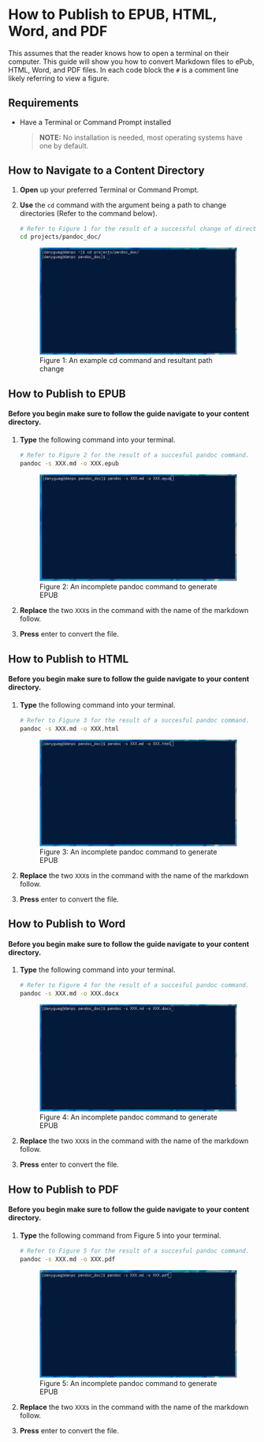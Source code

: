 # How to Publish to EPUB, HTML, Word, and PDF

This assumes that the reader knows how to open a terminal on their computer.  This guide will show you how to convert Markdown files to ePub, HTML, Word, and PDF files. In each code block the `#` is a comment line likely referring to view a figure.

## Requirements

- Have a Terminal or Command Prompt installed
  > **NOTE:** No installation is needed, most operating systems have one by default.

## How to Navigate to a Content Directory

1. **Open** up your preferred Terminal or Command Prompt.

2. **Use** the `cd` command with the argument being a path to change directories (Refer to the command below).

	```sh
	# Refer to Figure 1 for the result of a successful change of directory command.
	cd projects/pandoc_doc/
	```

	<figure>
	<img src="images/photo4.png" alt="Properly executed cd command">
	<figcaption>Figure 1: An example cd command and resultant path change</figcaption>
	</figure>

## How to Publish to EPUB
#### Before you begin make sure to follow the guide navigate to your content directory.

1. **Type** the following command into your terminal.

	```sh
	# Refer to Figure 2 for the result of a succesful pandoc command.
	pandoc -s XXX.md -o XXX.epub
	```

	<figure>
	<img src="images/photo5.png" alt="An incomplete pandoc command">
	<figcaption>Figure 2: An incomplete pandoc command to generate EPUB</figcaption>
	</figure>

3. **Replace** the two `XXX`s in the command with the name of the markdown follow.

4. **Press** enter to convert the file.

## How to Publish to HTML
#### Before you begin make sure to follow the guide navigate to your content directory.

1. **Type** the following command into your terminal.

	```sh
	# Refer to Figure 3 for the result of a succesful pandoc command.
	pandoc -s XXX.md -o XXX.html
	```

	<figure>
	<img src="images/photo6.png" alt="An incomplete pandoc command">
	<figcaption>Figure 3: An incomplete pandoc command to generate EPUB</figcaption>
	</figure>

3. **Replace** the two `XXX`s in the command with the name of the markdown follow.

4. **Press** enter to convert the file.

## How to Publish to Word
#### Before you begin make sure to follow the guide navigate to your content directory.

1. **Type** the following command into your terminal.

	```sh
	# Refer to Figure 4 for the result of a succesful pandoc command.
	pandoc -s XXX.md -o XXX.docx
	```

	<figure>
	<img src="images/photo7.png" alt="An incomplete pandoc command">
	<figcaption>Figure 4: An incomplete pandoc command to generate EPUB</figcaption>
	</figure>

3. **Replace** the two `XXX`s in the command with the name of the markdown follow.

4. **Press** enter to convert the file.

## How to Publish to PDF
#### Before you begin make sure to follow the guide navigate to your content directory.

1. **Type** the following command from Figure 5 into your terminal.

	```sh
	# Refer to Figure 5 for the result of a succesful pandoc command.
	pandoc -s XXX.md -o XXX.pdf
	```
	
	<figure>
	<img src="images/photo8.png" alt="An incomplete pandoc command">
	<figcaption>Figure 5: An incomplete pandoc command to generate EPUB</figcaption>
	</figure>

3. **Replace** the two `XXX`s in the command with the name of the markdown follow.

4. **Press** enter to convert the file.
